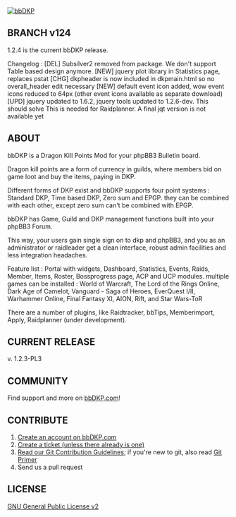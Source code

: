 [![bbDKP](http://www.bbDKP.com/images/site_logo.png)](http://www.bbDKP.com)
## BRANCH v124

1.2.4 is the current bbDKP release.

Changelog : 
[DEL] Subsilver2 removed from package. We don't support Table based design anymore. 
[NEW] jquery plot library in Statistics page, replaces pstat
[CHG] dkpheader is now included in dkpmain.html so no overall_header edit necessary
[NEW] default event icon added, wow event icons reduced to 64px (other event icons available as separate download)
[UPD] jquery updated to 1.6.2, jquery tools updated to 1.2.6-dev. This should solve This is needed for Raidplanner. A final jqt version is not available yet

## ABOUT

bbDKP is a Dragon Kill Points Mod for your phpBB3 Bulletin board.

Dragon kill points are a form of currency in guilds, where members bid on game loot and buy the items, paying in DKP. 

Different forms of DKP exist and bbDKP supports four point systems : Standard DKP, Time based DKP, Zero sum and EPGP. they can be combined with each other, except zero sum can't be combined with EPGP. 

bbDKP has Game, Guild and DKP management functions built into your phpBB3 Forum. 

This way, your users gain single sign on to dkp and phpBB3, and you as an administrator or raidleader get a clean interface, robust admin facilities and less integration headaches.

Feature list : Portal with widgets, Dashboard, Statistics, Events, Raids, Member, Items, Roster, Bossprogress page, ACP and UCP modules. multiple games can be installed : World of Warcraft, The Lord of the Rings Online, Dark Age of Camelot, Vanguard - Saga of Heroes, EverQuest I/II, Warhammer Online, Final Fantasy XI, AION, Rift, and Star Wars-ToR

There are a number of plugins, like Raidtracker, bbTips, Memberimport, Apply, Raidplanner (under development).

## CURRENT RELEASE
v. 1.2.3-PL3

## COMMUNITY

Find support and more on [bbDKP.com](http://www.bbdkp.com)! 

## CONTRIBUTE

1. [Create an account on bbDKP.com](http://www.bbDKP.com/ucp.php?mode=register)
2. [Create a ticket (unless there already is one)](http://www.bbdkp.com/tracker.php)
3. [Read our Git Contribution Guidelines](http://www.bbdkp.com/viewtopic.php?f=60&t=1854); if you're new to git, also read [Git Primer](http://www.bbdkp.com/viewtopic.php?f=60&t=1853)
4. Send us a pull request

## LICENSE

[GNU General Public License v2](http://opensource.org/licenses/gpl-2.0.php)
